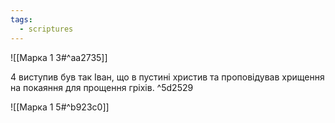 ```yaml
---
tags:
  - scriptures
---
```


![[Марка 1 3#^aa2735]]

4 виступив був так Іван, що в пустині христив та проповідував хрищення на покаяння для прощення гріхів. ^5d2529

![[Марка 1 5#^b923c0]]